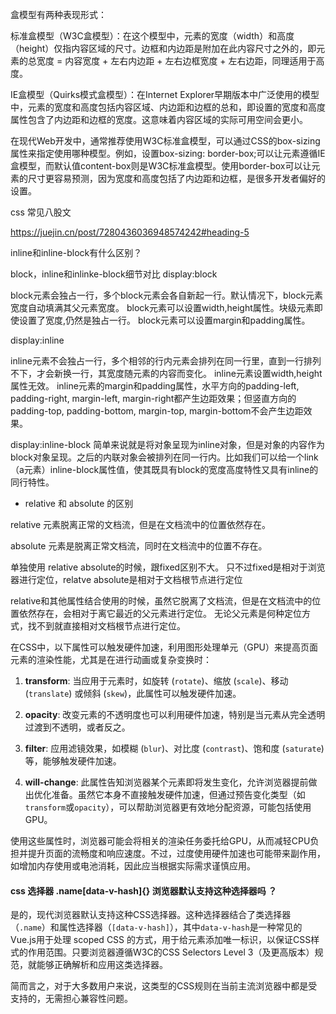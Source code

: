 盒模型有两种表现形式：

标准盒模型（W3C盒模型）：在这个模型中，元素的宽度（width）和高度（height）仅指内容区域的尺寸。边框和内边距是附加在此内容尺寸之外的，即元素的总宽度 = 内容宽度 + 左右内边距 + 左右边框宽度 + 左右边距，同理适用于高度。

IE盒模型（Quirks模式盒模型）：在Internet Explorer早期版本中广泛使用的模型中，元素的宽度和高度包括内容区域、内边距和边框的总和，即设置的宽度和高度属性包含了内边距和边框的宽度。这意味着内容区域的实际可用空间会更小。

在现代Web开发中，通常推荐使用W3C标准盒模型，可以通过CSS的box-sizing属性来指定使用哪种模型。例如，设置box-sizing: border-box;可以让元素遵循IE盒模型，而默认值content-box则是W3C标准盒模型。使用border-box可以让元素的尺寸更容易预测，因为宽度和高度包括了内边距和边框，是很多开发者偏好的设置。


css 常见八股文

https://juejin.cn/post/7280436036948574242#heading-5

inline和inline-block有什么区别？

block，inline和inlinke-block细节对比
display:block

block元素会独占一行，多个block元素会各自新起一行。默认情况下，block元素宽度自动填满其父元素宽度。
block元素可以设置width,height属性。块级元素即使设置了宽度,仍然是独占一行。
block元素可以设置margin和padding属性。

display:inline

inline元素不会独占一行，多个相邻的行内元素会排列在同一行里，直到一行排列不下，才会新换一行，其宽度随元素的内容而变化。
inline元素设置width,height属性无效。
inline元素的margin和padding属性，水平方向的padding-left, padding-right, margin-left, margin-right都产生边距效果；但竖直方向的padding-top, padding-bottom, margin-top, margin-bottom不会产生边距效果。

display:inline-block
简单来说就是将对象呈现为inline对象，但是对象的内容作为block对象呈现。之后的内联对象会被排列在同一行内。比如我们可以给一个link（a元素）inline-block属性值，使其既具有block的宽度高度特性又具有inline的同行特性。

- relative 和 absolute 的区别

relative 元素脱离正常的文档流，但是在文档流中的位置依然存在。

absolute 元素是脱离正常文档流，同时在文档流中的位置不存在。

单独使用 relative absolute的时候，跟fixed区别不大。
只不过fixed是相对于浏览器进行定位，relatve absolute是相对于文档根节点进行定位

relative和其他属性结合使用的时候，虽然它脱离了文档流，但是在文档流中的位置依然存在，会相对于离它最近的父元素进行定位。
无论父元素是何种定位方式，找不到就直接相对文档根节点进行定位。


在CSS中，以下属性可以触发硬件加速，利用图形处理单元（GPU）来提高页面元素的渲染性能，尤其是在进行动画或复杂变换时：

1. **transform**: 当应用于元素时，如旋转 (`rotate`)、缩放 (`scale`)、移动 (`translate`) 或倾斜 (`skew`)，此属性可以触发硬件加速。

2. **opacity**: 改变元素的不透明度也可以利用硬件加速，特别是当元素从完全透明过渡到不透明，或者反之。

3. **filter**: 应用滤镜效果，如模糊 (`blur`)、对比度 (`contrast`)、饱和度 (`saturate`) 等，能够触发硬件加速。

4. **will-change**: 此属性告知浏览器某个元素即将发生变化，允许浏览器提前做出优化准备。虽然它本身不直接触发硬件加速，但通过预告变化类型（如`transform`或`opacity`），可以帮助浏览器更有效地分配资源，可能包括使用GPU。

使用这些属性时，浏览器可能会将相关的渲染任务委托给GPU，从而减轻CPU负担并提升页面的流畅度和响应速度。不过，过度使用硬件加速也可能带来副作用，如增加内存使用或电池消耗，因此应当根据实际需求谨慎应用。

#### css 选择器 .name[data-v-hash]{} 浏览器默认支持这种选择器吗 ？

是的，现代浏览器默认支持这种CSS选择器。这种选择器结合了类选择器（`.name`）和属性选择器（`[data-v-hash]`），其中`data-v-hash`是一种常见的Vue.js用于处理 scoped CSS 的方式，用于给元素添加唯一标识，以保证CSS样式的作用范围。只要浏览器遵循W3C的CSS Selectors Level 3（及更高版本）规范，就能够正确解析和应用这类选择器。

简而言之，对于大多数用户来说，这类型的CSS规则在当前主流浏览器中都是受支持的，无需担心兼容性问题。